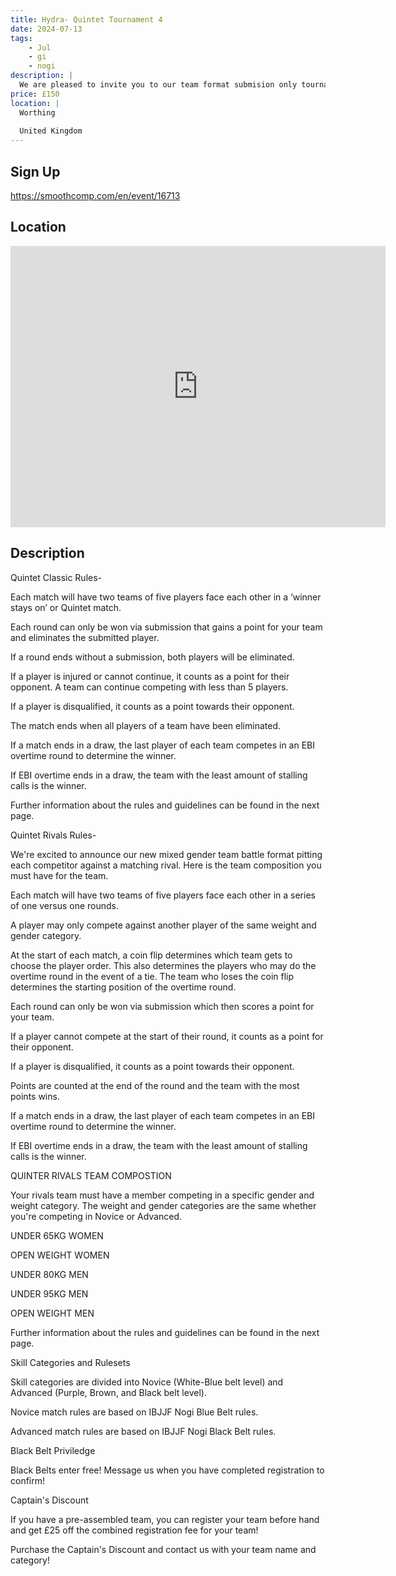 ```yaml
---
title: Hydra- Quintet Tournament 4
date: 2024-07-13
tags:
    - Jul
    - gi 
    - nogi 
description: |
  We are pleased to invite you to our team format submision only tournament! Compete in a classic quintet match with your own squad of grapplers or gather a team of men and women in our first ever Quintet Rivals
price: £150
location: |
  Worthing
  
  United Kingdom
---
```

## Sign Up
https://smoothcomp.com/en/event/16713

## Location
<iframe src="https://www.google.com/maps/embed?pb=!1m18!1m12!1m3!1d12345.6789!2d-0.4068346!3d50.8289407!2m3!1f0!2f0!3f0!3m2!1i1024!2i768!4f13.1!3m3!1m2!1s0x0%3A0x0!2z50.8289407!5e0!3m2!1sen!2sus!4v1234567890" width="600" height="450" style="border:0;" allowfullscreen="" loading="lazy"></iframe>

## Description
Quintet Classic Rules-



Each match will have two teams of five players face each other in a ‘winner stays on’ or Quintet match.




Each round can only be won via submission that gains a point for your team and eliminates the submitted player. 




If a round ends without a submission, both players will be eliminated.




If a player is injured or cannot continue, it counts as a point for their opponent. A team can continue competing with less than 5 players.




If a player is disqualified, it counts as a point towards their opponent.




The match ends when all players of a team have been eliminated.




If a match ends in a draw, the last player of each team competes in an EBI overtime round to determine the winner.




If EBI overtime ends in a draw, the team with the least amount of stalling calls is the winner.



Further information about the rules and guidelines can be found in the next page.


Quintet Rivals Rules-


We're excited to announce our new mixed gender team battle format pitting each competitor against a matching rival. Here is the team composition you must have for the team.



Each match will have two teams of five players face each other in a series of one versus one rounds.


A player may only compete against another player of the same weight and gender category.


At the start of each match, a coin flip determines which team gets to choose the player order. This also determines the players who may do the overtime round in the event of a tie. The team who loses the coin flip determines the starting position of the overtime round.


Each round can only be won via submission which then scores a point for your team. 


If a player cannot compete at the start of their round, it counts as a point for their opponent.




If a player is disqualified, it counts as a point towards their opponent.


Points are counted at the end of the round and the team with the most points wins.




If a match ends in a draw, the last player of each team competes in an EBI overtime round to determine the winner.




If EBI overtime ends in a draw, the team with the least amount of stalling calls is the winner.



QUINTER RIVALS TEAM COMPOSTION


Your rivals team must have a member competing in a specific gender and weight category. The weight and gender categories are the same whether you're competing in Novice or Advanced.



UNDER 65KG WOMEN


OPEN WEIGHT WOMEN


UNDER 80KG MEN


UNDER 95KG MEN


OPEN WEIGHT MEN



Further information about the rules and guidelines can be found in the next page.


Skill Categories and Rulesets


Skill categories are divided into Novice (White-Blue belt level) and Advanced (Purple, Brown, and Black belt level).



Novice match rules are based on IBJJF Nogi Blue Belt rules.


Advanced match rules are based on IBJJF Nogi Black Belt rules.



Black Belt Priviledge


Black Belts enter free! Message us when you have completed registration to confirm!


Captain's Discount


If you have a pre-assembled team, you can register your team before hand and get £25 off the combined registration fee for your team!


Purchase the Captain's Discount and contact us with your team name and category!